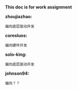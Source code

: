 **This doc is for work assignment**

**zhoujiazhao:**

    偏向底层驱动开发
    
**coresluos:**

    偏向硬件开发
    
**solo-king:**

    偏向底层驱动开发

**johnson94:**

    偏向？？

